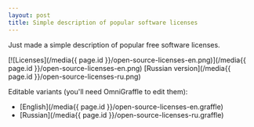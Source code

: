```yaml
--- 
layout: post
title: Simple description of popular software licenses
---
```


Just made a simple description of popular free software licenses.

[![Licenses](/media{{ page.id }}/open-source-licenses-en.png)](/media{{ page.id }}/open-source-licenses-en.png)
[Russian version](/media{{ page.id }}/open-source-licenses-ru.png)

Editable variants (you'll need OmniGraffle to edit them):

* [English](/media{{ page.id }}/open-source-licenses-en.graffle)
* [Russian](/media{{ page.id }}/open-source-licenses-ru.graffle)
